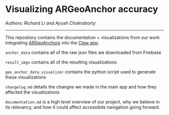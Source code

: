 # Visualizing ARGeoAnchor accuracy
*Authors: Richard Li and Ayush Chakraborty*

---
This repository contains the documentation + visualizations from our work integrating [ARGeoAnchors](https://developer.apple.com/documentation/arkit/argeoanchor) into the [Clew app](https://github.com/occamLab/Clew/tree/ClewgleMapsARGeoAnchor).

`anchor_data` contains all of the raw json files we downloaded from Firebase

`result_imgs` contains all of the resulting visualizations

`geo_anchor_data_visualizer` contains the python script used to generate these visualizations

`changelog.md` details the changes we made in the main app and how they affected the visualizations

`documentation.md` is a high level overview of our project, why we believe in its relevancy, and how it could affect accessibile navigation going forward.